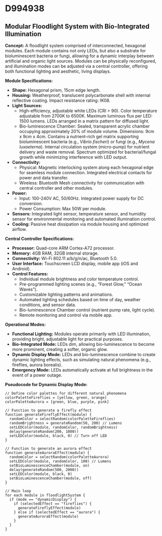 # D994938

## Modular Floodlight System with Bio-Integrated Illumination

**Concept:** A floodlight system comprised of interconnected, hexagonal modules. Each module contains not only LEDs, but also a substrate for bioluminescent bacteria or fungi, allowing for a dynamic interplay between artificial and organic light sources. Modules can be physically reconfigured, and illumination modes can be adjusted via a central controller, offering both functional lighting and aesthetic, living displays.

**Module Specifications:**

*   **Shape:** Hexagonal prism, 15cm edge length.
*   **Housing:** Weatherproof, translucent polycarbonate shell with internal reflective coating.  Impact resistance rating: IK08.
*   **Light Sources:**
    *   High-efficiency, adjustable white LEDs (CRI > 90).  Color temperature adjustable from 2700K to 6500K.  Maximum luminous flux per LED: 1500 lumens.  LEDs arranged in a matrix pattern for diffused light.
    *   Bio-luminescence Chamber: Sealed, transparent acrylic chamber occupying approximately 20% of module volume.  Dimensions: 9cm x 9cm x 4cm.  Contains a nutrient-rich gel matrix supporting bioluminescent bacteria (e.g., *Vibrio fischeri*) or fungi (e.g., *Mycena luxaeterna*).  Internal circulation system (micro-pump) for nutrient delivery and waste removal.  Spectrum optimized for bacterial/fungal growth while minimizing interference with LED output.
*   **Connectivity:**
    *   Physical: Magnetic interlocking system along each hexagonal edge for seamless module connection.  Integrated electrical contacts for power and data transfer.
    *   Wireless: Bluetooth Mesh connectivity for communication with central controller and other modules.
*   **Power:**
    *   Input: 100-240V AC, 50/60Hz.  Integrated power supply for DC conversion.
    *   Power Consumption: Max 50W per module.
*   **Sensors:** Integrated light sensor, temperature sensor, and humidity sensor for environmental monitoring and automated illumination control.
*   **Cooling:** Passive heat dissipation via module housing and optimized airflow.

**Central Controller Specifications:**

*   **Processor:** Quad-core ARM Cortex-A72 processor.
*   **Memory:** 4GB RAM, 32GB internal storage.
*   **Connectivity:** Wi-Fi 802.11 a/b/g/n/ac, Bluetooth 5.0.
*   **User Interface:** Touchscreen LCD display, mobile app (iOS and Android).
*   **Control Features:**
    *   Individual module brightness and color temperature control.
    *   Pre-programmed lighting scenes (e.g., “Forest Glow,” “Ocean Waves”).
    *   Customizable lighting patterns and animations.
    *   Automated lighting schedules based on time of day, weather conditions, and sensor data.
    *   Bio-luminescence Chamber control (nutrient pump rate, light cycle).
    *   Remote monitoring and control via mobile app.

**Operational Modes:**

*   **Functional Lighting:** Modules operate primarily with LED illumination, providing bright, adjustable light for practical purposes.
*   **Bio-Integrated Mode:** LEDs dim, allowing bio-luminescence to become more prominent, creating a softer, organic glow.
*   **Dynamic Display Mode:**  LEDs and bio-luminescence combine to create dynamic lighting effects, such as simulating natural phenomena (e.g., fireflies, aurora borealis).
*   **Emergency Mode:**  LEDs automatically activate at full brightness in the event of a power outage.

**Pseudocode for Dynamic Display Mode:**

```pseudocode
// Define color palettes for different natural phenomena
colorPaletteFireflies = [yellow, green, orange]
colorPaletteAurora = [green, blue, purple, pink]

// Function to generate a firefly effect
function generateFireflyEffect(module) {
  randomColor = selectRandom(colorPaletteFireflies)
  randomBrightness = generateRandom(50, 200) // Lumens
  setLEDColor(module, randomColor, randomBrightness)
  delay(generateRandom(200, 1000))
  setLEDColor(module, black, 0) // Turn off LED
}

// Function to generate an aurora effect
function generateAuroraEffect(module) {
  randomColor = selectRandom(colorPaletteAurora)
  setLEDColor(module, randomColor, 100) // Lumens
  setBioLuminescenceChamber(module, on)
  delay(generateRandom(500, 2000))
  setLEDColor(module, black, 0)
  setBioLuminescenceChamber(module, off)
}

// Main loop
for each module in floodlightSystem {
  if (mode == "dynamicDisplay") {
    if (selectedEffect == "fireflies") {
      generateFireflyEffect(module)
    } else if (selectedEffect == "aurora") {
      generateAuroraEffect(module)
    }
  }
}
```